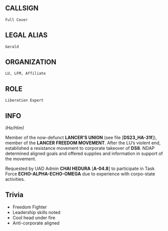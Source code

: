 ## CALLSIGN

	Full Cover

## LEGAL ALIAS

	Gerald

## ORGANIZATION

	LU, LFM, Affiliate

## ROLE

	Liberation Expert

## INFO

*(He/Him)*

Member of the now-defunct **LANCER'S UNION** (see file [**DS23_HA-31f**]), member of the **LANCER FREEDOM MOVEMENT**.  After the LU’s violent end, established a resistance movement to corporate takeover of **DS8**.  NDAP determined aligned goals and offered supplies and information in support of the movement.

Requested by UAD Admin **CHAI HEDURA** [**A-04.8**] to participate in Task Force **ECHO-ALPHA-ECHO-OMEGA** due to experience with corpo-state activities.

## Trivia

- Freedom Fighter
- Leadership skills noted
- Cool head under fire
- Anti-corporate aligned